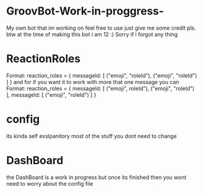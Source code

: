 # GroovBot-Work-in-proggress-
My own bot that im working on feel free to use just give me some credit pls. 
btw at the time of making this bot i am 12 :)
Sorry if i forgot any thing

# ReactionRoles

Format:
reaction_roles = {
    messageId: [
        ("emoji", "roleId"),
        ("emoji", "roleId")
    ]
}
and for if you want it to work with more that one message you can 
Format:
reaction_roles = {
    messageId: [
        ("emoji", roleId"),
        ("emoji", "roleId")
    ],
    messageId: [
        ("emoji", "roleId")
    ]
}

# config 
its kinda self exslpanitory 
most of the stuff you dont need to change

# DashBoard 
the DashBoard is a work in progress but once its finished then you wont need to worry about the config file

